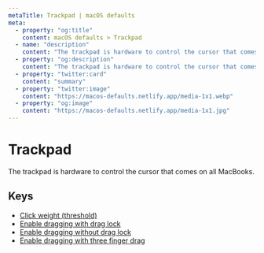 ```yaml
---
metaTitle: Trackpad | macOS defaults
meta:
  - property: "og:title"
    content: macOS defaults > Trackpad
  - name: "description"
    content: "The trackpad is hardware to control the cursor that comes on all MacBooks."
  - property: "og:description"
    content: "The trackpad is hardware to control the cursor that comes on all MacBooks."
  - property: "twitter:card"
    content: "summary"
  - property: "twitter:image"
    content: "https://macos-defaults.netlify.app/media-1x1.webp"
  - property: "og:image"
    content: "https://macos-defaults.netlify.app/media-1x1.jpg"
---
```

# Trackpad

The trackpad is hardware to control the cursor that comes on all MacBooks.

## Keys

- [Click weight (threshold)](./firstclickthreshold.html)
- [Enable dragging with drag lock](./draglock.html)
- [Enable dragging without drag lock](./dragging.html)
- [Enable dragging with three finger drag](./trackpadthreefingerdrag.html)
